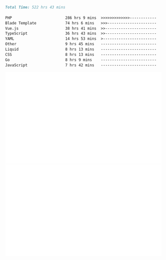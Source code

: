 <!--START_SECTION:waka-->

```markdown
Total Time: 522 hrs 43 mins

PHP                        286 hrs 9 mins  >>>>>>>>>>>>>------------   53.74 %
Blade Template             74 hrs 6 mins   >>>----------------------   13.92 %
Vue.js                     38 hrs 41 mins  >>-----------------------   07.27 %
TypeScript                 36 hrs 43 mins  >>-----------------------   06.90 %
YAML                       14 hrs 53 mins  >------------------------   02.80 %
Other                      9 hrs 45 mins   -------------------------   01.83 %
Liquid                     8 hrs 13 mins   -------------------------   01.54 %
CSS                        8 hrs 13 mins   -------------------------   01.54 %
Go                         8 hrs 9 mins    -------------------------   01.53 %
JavaScript                 7 hrs 42 mins   -------------------------   01.45 %
```

<!--END_SECTION:waka-->
<p align="center">
    <img src="https://raw.githubusercontent.com/rjp2525/rjp2525/output/generated/overview.svg">
    <img src="https://raw.githubusercontent.com/rjp2525/rjp2525/output/generated/languages.svg">
</p>
